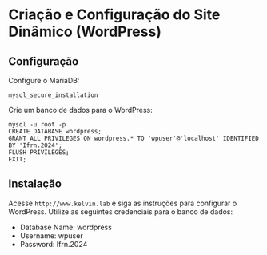 # Criação e Configuração do Site Dinâmico (WordPress)

## Configuração

Configure o MariaDB:

`mysql_secure_installation`

Crie um banco de dados para o WordPress:

```
mysql -u root -p
CREATE DATABASE wordpress;
GRANT ALL PRIVILEGES ON wordpress.* TO 'wpuser'@'localhost' IDENTIFIED BY 'Ifrn.2024';
FLUSH PRIVILEGES;
EXIT;
```
## Instalação

Acesse `http://www.kelvin.lab` e siga as instruções para configurar o WordPress. Utilize as seguintes credenciais para o banco de dados:

- Database Name: wordpress
- Username: wpuser
- Password: Ifrn.2024